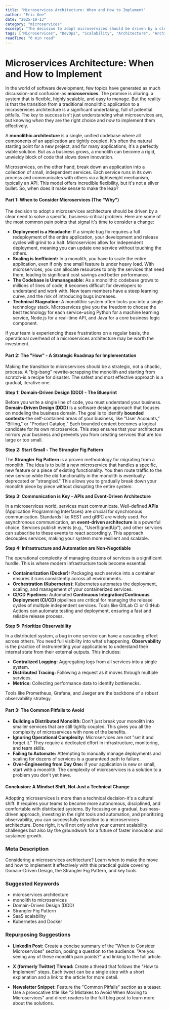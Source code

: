```yaml
---
title: "Microservices Architecture: When and How to Implement"
author: "Eric Gee"
date: "2025-10-13"
category: "microservices"
excerpt: "The decision to adopt microservices should be driven by a clear business need. A 'big-bang' rewrite is a recipe for disaster—the safest approach is gradual, business-driven, and focused on the right tools and observability."
tags: ["Microservices", "DevOps", "Scalability", "Architecture", "Architecture"]
readTime: "6 min read"
---
```


# **Microservices Architecture: When and How to Implement**

In the world of software development, few topics have generated as much discussion-and confusion-as **microservices**. The promise is alluring: a system that is flexible, highly scalable, and easy to manage. But the reality is that the transition from a traditional monolithic application to a microservices architecture is a significant undertaking, full of potential pitfalls. The key to success isn't just understanding what microservices are, but knowing _when_ they are the right choice and _how_ to implement them effectively.

A **monolithic architecture** is a single, unified codebase where all components of an application are tightly coupled. It's often the natural starting point for a new project, and for many applications, it's a perfectly viable solution. But as a business grows, a monolith can become a rigid, unwieldy block of code that slows down innovation.

Microservices, on the other hand, break down an application into a collection of small, independent services. Each service runs in its own process and communicates with others via a lightweight mechanism, typically an API. This model offers incredible flexibility, but it's not a silver bullet. So, when does it make sense to make the leap?

#### **Part 1: When to Consider Microservices (The "Why")**

The decision to adopt a microservices architecture should be driven by a clear need to solve a specific, business-critical problem. Here are some of the most common pain points that signal it's time to consider a change:

- **Deployment is a Headache:** If a simple bug fix requires a full redeployment of the entire application, your development and release cycles will grind to a halt. Microservices allow for independent deployment, meaning you can update one service without touching the others.
- **Scaling is Inefficient:** In a monolith, you have to scale the entire application, even if only one small feature is under heavy load. With microservices, you can allocate resources to only the services that need them, leading to significant cost savings and better performance.
- **The Codebase is Unmanageable:** As a monolithic codebase grows to millions of lines of code, it becomes difficult for developers to understand and work with. New team members have a steep learning curve, and the risk of introducing bugs increases.
- **Technical Stagnation:** A monolithic system often locks you into a single technology stack. Microservices give you the freedom to choose the best technology for each service-using Python for a machine learning service, Node.js for a real-time API, and Java for a core business logic component.

If your team is experiencing these frustrations on a regular basis, the operational overhead of a microservices architecture may be worth the investment.

#### **Part 2: The "How" - A Strategic Roadmap for Implementation**

Making the transition to microservices should be a strategic, not a chaotic, process. A "big-bang" rewrite-scrapping the monolith and starting from scratch-is a recipe for disaster. The safest and most effective approach is a gradual, iterative one.

**Step 1: Domain-Driven Design (DDD) - The Blueprint**

Before you write a single line of code, you must understand your business. **Domain-Driven Design (DDD)** is a software design approach that focuses on modeling the business domain. The goal is to identify **bounded contexts**-the self-contained areas of your business, like "User Accounts," "Billing," or "Product Catalog." Each bounded context becomes a logical candidate for its own microservice. This step ensures that your architecture mirrors your business and prevents you from creating services that are too large or too small.

**Step 2: Start Small - The Strangler Fig Pattern**

The **Strangler Fig Pattern** is a proven methodology for migrating from a monolith. The idea is to build a new microservice that handles a specific, new feature or a piece of existing functionality. You then route traffic to the new service while the old functionality in the monolith is eventually deprecated or "strangled." This allows you to gradually break down your monolith piece by piece without disrupting the entire system.

**Step 3: Communication is Key - APIs and Event-Driven Architecture**

In a microservices world, services must communicate. Well-defined **APIs** (Application Programming Interfaces) are crucial for synchronous communication. Standards like REST and gRPC are widely used. For asynchronous communication, an **event-driven architecture** is a powerful choice. Services publish events (e.g., "UserSignedUp"), and other services can subscribe to these events to react accordingly. This approach decouples services, making your system more resilient and scalable.

**Step 4: Infrastructure and Automation are Non-Negotiable**

The operational complexity of managing dozens of services is a significant hurdle. This is where modern infrastructure tools become essential:

- **Containerization (Docker):** Packaging each service into a container ensures it runs consistently across all environments.
- **Orchestration (Kubernetes):** Kubernetes automates the deployment, scaling, and management of your containerized services.
- **CI/CD Pipelines:** Automated **Continuous Integration/Continuous Deployment (CI/CD)** pipelines are critical for managing the release cycles of multiple independent services. Tools like GitLab CI or GitHub Actions can automate testing and deployment, ensuring a fast and reliable release process.

**Step 5: Prioritize Observability**

In a distributed system, a bug in one service can have a cascading effect across others. You need full visibility into what's happening. **Observability** is the practice of instrumenting your applications to understand their internal state from their external outputs. This includes:

- **Centralized Logging:** Aggregating logs from all services into a single system.
- **Distributed Tracing:** Following a request as it moves through multiple services.
- **Metrics:** Collecting performance data to identify bottlenecks.

Tools like Prometheus, Grafana, and Jaeger are the backbone of a robust observability strategy.

#### **Part 3: The Common Pitfalls to Avoid**

- **Building a Distributed Monolith:** Don't just break your monolith into smaller services that are still tightly coupled. This gives you all the complexity of microservices with none of the benefits.
- **Ignoring Operational Complexity:** Microservices are not "set it and forget it." They require a dedicated effort in infrastructure, monitoring, and team skills.
- **Failing to Automate:** Attempting to manually manage deployments and scaling for dozens of services is a guaranteed path to failure.
- **Over-Engineering from Day One:** If your application is new or small, start with a monolith. The complexity of microservices is a solution to a problem you don't yet have.

#### **Conclusion: A Mindset Shift, Not Just a Technical Change**

Adopting microservices is more than a technical decision-it's a cultural shift. It requires your teams to become more autonomous, disciplined, and comfortable with distributed systems. By focusing on a gradual, business-driven approach, investing in the right tools and automation, and prioritizing observability, you can successfully transition to a microservices architecture. Done right, it will not only solve your current scalability challenges but also lay the groundwork for a future of faster innovation and sustained growth.

### **Meta Description**

Considering a microservices architecture? Learn when to make the move and how to implement it effectively with this practical guide covering Domain-Driven Design, the Strangler Fig Pattern, and key tools.

### **Suggested Keywords**

- microservices architecture
- monolith to microservices
- Domain-Driven Design (DDD)
- Strangler Fig Pattern
- SaaS scalability
- Kubernetes and Docker

### **Repurposing Suggestions**

- **LinkedIn Post:** Create a concise summary of the "When to Consider Microservices" section, posing a question to the audience: "Are you seeing any of these monolith pain points?" and linking to the full article.
- **X (formerly Twitter) Thread:** Create a thread that follows the "How to Implement" steps. Each tweet can be a single step with a short explanation and a link to the article for more detail.

- **Newsletter Snippet:** Feature the "Common Pitfalls" section as a teaser. Use a provocative title like "3 Mistakes to Avoid When Moving to Microservices" and direct readers to the full blog post to learn more about the solutions.
